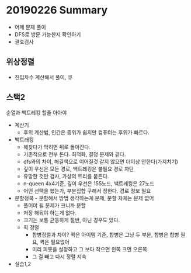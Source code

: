 # 20190226 Summary

* 어제 문제 풀이
* DFS로 방문 가능한지 확인하기
* 괄호검사

## 위상정렬

* 진입차수 계산해서 풀이, 큐

## 스택2

순열과 백트레킹 할줄 아아야

* 계산기
  * 후위 계산법, 인간은 중위가 쉽지만 컴퓨터는 후위가 빠르다.
* 백트래킹
  * 해찾다가 막히면 뒤로 돌아간다.
  * 기존적으로 전부 돈다. 최적화, 결정 문제와 같다.
  * dfs와의 차이, 해결책으로 이어질것 같지 않으면 더이상 안한다(가지치기)
  * 깊이 우선은 모든 경로, 백트레킹은 불필요 경로 차단
  * 유망한 것만 검사, 가상의 트리를 붙든다.
  * n-queen 4x4기준, 깊이 우선은 155노드, 백트레킹은 27노드
  * 어떤 선택을 했는가, 부분집합 구해서 정한다. 경로 정보 필요
* 분할정복 - 분할해서 방법 생각하는게 문제, 분할 자체는 문제 없어
  * 풀어야 될 문제가 크니까 분할
  * 저장 해둬야 하는게 없다.
  * 크기는 보통 균등하게 절반, 아닌 경우도 있다.
  * 퀵 정렬
    * 합병정렬과 차이? 퀵은 아이템 기준, 합병은 그냥 두 부분, 합병은 합병 필요, 퀵은 필요없어
    * 미리 피봇을 설정하고 그 보다 작으면 왼쪽 크면 오른쪽
    * 그 걸 빼고 다시 정렬 지속
* 실습1,2